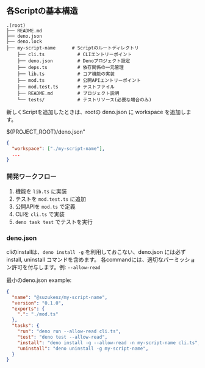 ## 各Scriptの基本構造

```plaintext
.(root)
├── README.md
├── deno.json
├── deno.lock
├── my-script-name      # Scriptのルートディレクトリ
    ├── cli.ts            # CLIエントリーポイント
    ├── deno.json         # Denoプロジェクト設定
    ├── deps.ts           # 依存関係の一元管理
    ├── lib.ts            # コア機能の実装
    ├── mod.ts            # 公開APIエントリーポイント
    ├── mod.test.ts       # テストファイル
    ├── README.md         # プロジェクト説明
    └── tests/            # テストリソース(必要な場合のみ)
```

新しくScriptを追加したときは、rootの deno.json に workspace を追加します。

${PROJECT_ROOT}/deno.json"

```json
{
  "workspace": ["./my-script-name"],
  ...
}
```

### 開発ワークフロー

1. 機能を `lib.ts` に実装
2. テストを `mod.test.ts` に追加
3. 公開APIを `mod.ts` で定義
4. CLIを `cli.ts` で実装
5. `deno task test` でテストを実行

### deno.json

cliのinstallは、`deno install -g` を利用しておこない、deno.json には必ず install, uninstall コマンドを含めます。
各commandには、適切なパーミッション許可を付与します。例: `--allow-read`

最小のdeno.json example:

```json
{
  "name": "@suzukenz/my-script-name",
  "version": "0.1.0",
  "exports": {
    ".": "./mod.ts"
  },
  "tasks": {
    "run": "deno run --allow-read cli.ts", 
    "test": "deno test --allow-read",
    "install": "deno install -g --allow-read -n my-script-name cli.ts",
    "uninstall": "deno uninstall -g my-script-name",
  }
}
```
